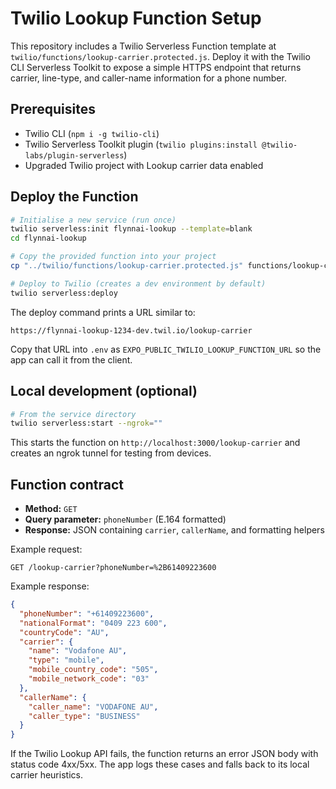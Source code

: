 # Twilio Lookup Function Setup

This repository includes a Twilio Serverless Function template at `twilio/functions/lookup-carrier.protected.js`. Deploy it with the Twilio CLI Serverless Toolkit to expose a simple HTTPS endpoint that returns carrier, line-type, and caller-name information for a phone number.

## Prerequisites

- Twilio CLI (`npm i -g twilio-cli`)
- Twilio Serverless Toolkit plugin (`twilio plugins:install @twilio-labs/plugin-serverless`)
- Upgraded Twilio project with Lookup carrier data enabled

## Deploy the Function

```bash
# Initialise a new service (run once)
twilio serverless:init flynnai-lookup --template=blank
cd flynnai-lookup

# Copy the provided function into your project
cp "../twilio/functions/lookup-carrier.protected.js" functions/lookup-carrier.protected.js

# Deploy to Twilio (creates a dev environment by default)
twilio serverless:deploy
```

The deploy command prints a URL similar to:

```
https://flynnai-lookup-1234-dev.twil.io/lookup-carrier
```

Copy that URL into `.env` as `EXPO_PUBLIC_TWILIO_LOOKUP_FUNCTION_URL` so the app can call it from the client.

## Local development (optional)

```bash
# From the service directory
twilio serverless:start --ngrok=""
```

This starts the function on `http://localhost:3000/lookup-carrier` and creates an ngrok tunnel for testing from devices.

## Function contract

- **Method:** `GET`
- **Query parameter:** `phoneNumber` (E.164 formatted)
- **Response:** JSON containing `carrier`, `callerName`, and formatting helpers

Example request:

```
GET /lookup-carrier?phoneNumber=%2B61409223600
```

Example response:

```json
{
  "phoneNumber": "+61409223600",
  "nationalFormat": "0409 223 600",
  "countryCode": "AU",
  "carrier": {
    "name": "Vodafone AU",
    "type": "mobile",
    "mobile_country_code": "505",
    "mobile_network_code": "03"
  },
  "callerName": {
    "caller_name": "VODAFONE AU",
    "caller_type": "BUSINESS"
  }
}
```

If the Twilio Lookup API fails, the function returns an error JSON body with status code 4xx/5xx. The app logs these cases and falls back to its local carrier heuristics.
